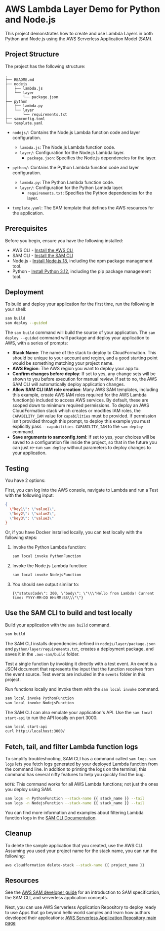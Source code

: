 # AWS Lambda Layer Demo for Python and Node.js

This project demonstrates how to create and use Lambda Layers in both Python and Node.js using the AWS Serverless Application Model (SAM).

## Project Structure

The project has the following structure:

```
.
├── README.md
├── nodejs
│   ├── lambda.js
│   └── layer
│       └── package.json
├── python
│   ├── lambda.py
│   └── layer
│       └── requirements.txt
├── samconfig.toml
└── template.yaml
```

- `nodejs/`: Contains the Node.js Lambda function code and layer configuration.
  - `lambda.js`: The Node.js Lambda function code.
  - `layer/`: Configuration for the Node.js Lambda layer.
    - `package.json`: Specifies the Node.js dependencies for the layer.

- `python/`: Contains the Python Lambda function code and layer configuration.
  - `lambda.py`: The Python Lambda function code.
  - `layer/`: Configuration for the Python Lambda layer.
    - `requirements.txt`: Specifies the Python dependencies for the layer.

- `template.yaml`: The SAM template that defines the AWS resources for the application.

## Prerequisites

Before you begin, ensure you have the following installed:

- AWS CLI - [Install the AWS CLI](https://docs.aws.amazon.com/cli/latest/userguide/cli-chap-install.html)
- SAM CLI - [Install the SAM CLI](https://docs.aws.amazon.com/serverless-application-model/latest/developerguide/serverless-sam-cli-install.html)
- Node.js - [Install Node.js 18](https://nodejs.org/en/), including the npm package management tool.
- Python - [Install Python 3.12](https://www.python.org/downloads/), including the pip package management tool.

## Deployment

To build and deploy your application for the first time, run the following in your shell:

```bash
sam build
sam deploy --guided
```

The `sam build` command will build the source of your application. The `sam deploy --guided` command will package and deploy your application to AWS, with a series of prompts:

- **Stack Name**: The name of the stack to deploy to CloudFormation. This should be unique to your account and region, and a good starting point would be something matching your project name.
- **AWS Region**: The AWS region you want to deploy your app to.
- **Confirm changes before deploy**: If set to yes, any change sets will be shown to you before execution for manual review. If set to no, the AWS SAM CLI will automatically deploy application changes.
- **Allow SAM CLI IAM role creation**: Many AWS SAM templates, including this example, create AWS IAM roles required for the AWS Lambda function(s) included to access AWS services. By default, these are scoped down to minimum required permissions. To deploy an AWS CloudFormation stack which creates or modifies IAM roles, the `CAPABILITY_IAM` value for `capabilities` must be provided. If permission isn't provided through this prompt, to deploy this example you must explicitly pass `--capabilities CAPABILITY_IAM` to the `sam deploy` command.
- **Save arguments to samconfig.toml**: If set to yes, your choices will be saved to a configuration file inside the project, so that in the future you can just re-run `sam deploy` without parameters to deploy changes to your application.

## Testing

You have 2 options:

First, you can log into the AWS console, navigate to Lambda and run a Test with the following input:
```json
{
  \"key1\": \"value1\",
  \"key2\": \"value2\",
  \"key3\": \"value3\"
}
```

Or, if you have Docker installed locally, you can test locally with the following steps:

1. Invoke the Python Lambda function:
   ```bash
   sam local invoke PythonFunction
   ```

2. Invoke the Node.js Lambda function:
   ```bash
   sam local invoke NodejsFunction
   ```

3. You should see output similar to:
   ```
   {\"statusCode\": 200, \"body\": \"\\\"Hello from Lambda! Current time: YYYY-MM-DD HH:MM:SS\\\"\"}
   ```

## Use the SAM CLI to build and test locally

Build your application with the `sam build` command.

```bash
sam build
```

The SAM CLI installs dependencies defined in `nodejs/layer/package.json` and `python/layer/requirements.txt`, creates a deployment package, and saves it in the `.aws-sam/build` folder.

Test a single function by invoking it directly with a test event. An event is a JSON document that represents the input that the function receives from the event source. Test events are included in the `events` folder in this project.

Run functions locally and invoke them with the `sam local invoke` command.

```bash
sam local invoke PythonFunction
sam local invoke NodejsFunction
```

The SAM CLI can also emulate your application's API. Use the `sam local start-api` to run the API locally on port 3000.

```bash
sam local start-api
curl http://localhost:3000/
```

## Fetch, tail, and filter Lambda function logs

To simplify troubleshooting, SAM CLI has a command called `sam logs`. `sam logs` lets you fetch logs generated by your deployed Lambda function from the command line. In addition to printing the logs on the terminal, this command has several nifty features to help you quickly find the bug.

`NOTE`: This command works for all AWS Lambda functions; not just the ones you deploy using SAM.

```bash
sam logs -n PythonFunction --stack-name {{ stack_name }} --tail
sam logs -n NodejsFunction --stack-name {{ stack_name }} --tail
```

You can find more information and examples about filtering Lambda function logs in the [SAM CLI Documentation](https://docs.aws.amazon.com/serverless-application-model/latest/developerguide/serverless-sam-cli-logging.html).

## Cleanup

To delete the sample application that you created, use the AWS CLI. Assuming you used your project name for the stack name, you can run the following:

```bash
aws cloudformation delete-stack --stack-name {{ project_name }}
```

## Resources

See the [AWS SAM developer guide](https://docs.aws.amazon.com/serverless-application-model/latest/developerguide/what-is-sam.html) for an introduction to SAM specification, the SAM CLI, and serverless application concepts.

Next, you can use AWS Serverless Application Repository to deploy ready to use Apps that go beyond hello world samples and learn how authors developed their applications: [AWS Serverless Application Repository main page](https://aws.amazon.com/serverless/serverlessrepo/)
